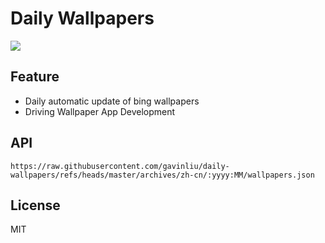# Daily Wallpapers
  
![](https://www.bing.com/th?id=OHR.YellowstoneSpring_ZH-CN2643482467_UHD.jpg)

## Feature

- Daily automatic update of bing wallpapers
- Driving Wallpaper App Development

## API

```
https://raw.githubusercontent.com/gavinliu/daily-wallpapers/refs/heads/master/archives/zh-cn/:yyyy:MM/wallpapers.json
```

## License

MIT
  